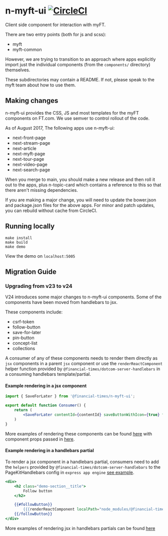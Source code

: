 # n-myft-ui [![CircleCI](https://circleci.com/gh/Financial-Times/n-myft-ui.svg?style=svg)](https://circleci.com/gh/Financial-Times/workflows/n-myft-ui)

Client side component for interaction with myFT.

There are two entry points (both for js and scss):

- myft
- myft-common

However, we are trying to transition to an approach where apps explicitly import just the individual components (from the `components/` directory) themselves.

These subdirectories may contain a README. If not, please speak to the myft team about how to use them.

## Making changes

n-myft-ui provides the CSS, JS and most templates for the myFT components on FT.com. We use semver to control rollout of the code.

As of August 2017, The following apps use n-myft-ui:

- next-front-page
- next-stream-page
- next-article
- next-myft-page
- next-tour-page
- next-video-page
- next-search-page

When you merge to main, you should make a new release and then roll it out to the apps, plus n-topic-card which contains a reference to this so that there aren't missing dependencies.

If you are making a major change, you will need to update the bower.json and package.json files for the above apps. For minor and patch updates, you can rebuild without cache from CircleCI.

## Running locally

```
make install
make build
make demo
```

View the demo on `localhost:5005`


## Migration Guide

### Upgrading from v23 to v24

V24 introduces some major changes to n-myft-ui components. Some of the components have been moved from handlebars to jsx. 

These components include:
- csrf-token
- follow-button
- save-for-later
- pin-button
- concept-list
- collections

A consumer of any of these components needs to render them directly as `jsx` components in a parent `jsx` component or use the `renderReactComponent` helper function provided by `@financial-times/dotcom-server-handlebars` in a consuming handlebars template/partial. 

#### Example rendering in a jsx component
```jsx
import { SaveForLater } from '@financial-times/n-myft-ui';

export default function Consumer() {
	return (
		<SaveForLater contentId={contentId} saveButtonWithIcon={true} flags={{myFtApiWrite:myFtApiWrite}}/>
	)
}
```

More examples of rendering these components can be found [here](https://github.com/Financial-Times/n-myft-ui/blob/main/demos/templates/demo.jsx) with component props passed in [here](https://github.com/Financial-Times/n-myft-ui/blob/dfbf06d10f78756871cfe8d2aeb863ce4bcca1e1/demos/app.js#L54).


#### Example rendering in a handlebars partial
To render a jsx component in a handlebars partial, consumers need to add the `helpers` provided by `@financial-times/dotcom-server-handlebars` to the PageKitHandlebars config in `express app engine` [see example](https://github.com/Financial-Times/n-myft-ui/blob/dfbf06d10f78756871cfe8d2aeb863ce4bcca1e1/demos/app.js#L41). 

```hbs
<div>
	<h2 class="demo-section__title">
		Follow button
	</h2>

	{{#followButton}}
		{{{renderReactComponent localPath="node_modules/@financial-times/n-myft-ui/components/follow-button/follow-button" flags=flags variant="standard" conceptId="0000-0000-0000-0000" name="Follow Item" directType="http://www.ft.com/ontology/product/Brand"}}}
	{{/followButton}}
</div>
```

More examples of rendering jsx in handlebars partials can be found [here](https://github.com/Financial-Times/n-myft-ui/blob/main/demos/templates/demo.html)

